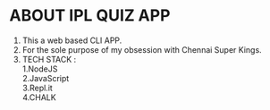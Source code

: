# ABOUT IPL QUIZ APP  
  
1. This a web based CLI APP.
2. For the sole purpose of my obsession with Chennai Super Kings.
3. TECH STACK :   
1.NodeJS    
2.JavaScript  
3.Repl.it  
4.CHALK